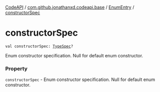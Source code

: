 [CodeAPI](../../index.md) / [com.github.jonathanxd.codeapi.base](../index.md) / [EnumEntry](index.md) / [constructorSpec](.)

# constructorSpec

`val constructorSpec: `[`TypeSpec`](../-type-spec/index.md)`?`

Enum constructor specification. Null for default enum constructor.

### Property

`constructorSpec` - Enum constructor specification. Null for default enum constructor.